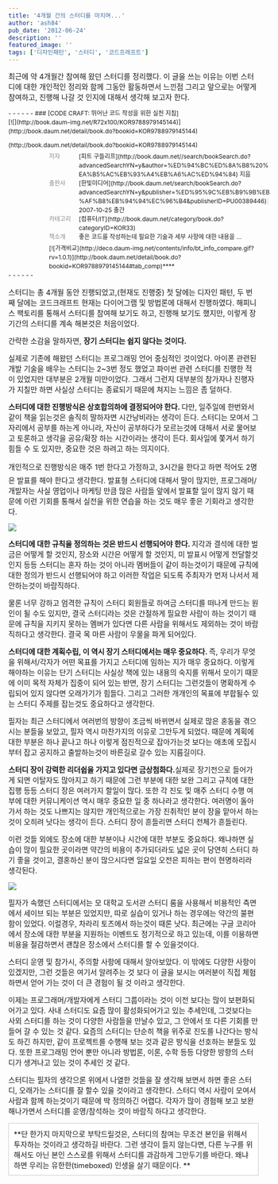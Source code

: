 ```yaml
---
title: '4개월 간의 스터디를 마치며...'
author: 'ash84'
pub_date: '2012-06-24'
description: ''
featured_image: ''
tags: ['디자인패턴', '스터디', '코드프래프트']
---
```



<span style="font-size: 11pt; "><span style="font-size: 11pt; ">최근에 약 4개월간 참여해 왔던 스터디를 정리했다. 이 글을 쓰는 이유는 이번 스터디에 대한 개인적인 정리와 함께 그동안 활동하면서 느낀점 그리고 앞으로는 어떻게 참여하고, 진행해 나갈 것 인지에 대해서 생각해 보고자 한다. </span></span>

<div class="txc-info" id="txc_book_detail_KOR9788979145144" point="" style="font-size: 9pt; line-height: 1.5; margin: 0px; padding: 0px; border: medium none; background-image: none; background-attachment: scroll; background-color: transparent; width: 530px; background-position: 0px 0px; background-repeat: repeat repeat; ">- - - - - -

<div style="float:left; margin:0 10px 10px 0; padding:0; position:relative;">[![](http://book.daum-img.net/R72x100/KOR9788979145144)](http://book.daum.net/detail/book.do?bookid=KOR9788979145144)</div>### [CODE CRAFT: 뛰어난 코드 작성을 위한 실천 지침](http://book.daum.net/detail/book.do?bookid=KOR9788979145144)

<dl class="book detail" style="margin:5px 0  0 82px;"><dt style="float:left; margin:0; filter:alpha(opacity=50); opacity:0.5; padding:0">저자</dt><dd style="margin-left:60px; padding:0;">[피트 구들리프](http://book.daum.net//search/bookSearch.do?advancedSearchYN=y&author=%ED%94%BC%ED%8A%B8%20%EA%B5%AC%EB%93%A4%EB%A6%AC%ED%94%84) 지음</dd><dt style="float:left; margin:0; filter:alpha(opacity=50); opacity:0.5; padding:0">출판사</dt><dd style="margin-left:60px; padding:0;">[한빛미디어](http://book.daum.net/search/bookSearch.do?advancedSearchYN=y&publisher=%ED%95%9C%EB%B9%9B%EB%AF%B8%EB%94%94%EC%96%B4&publisherID=PU00389446)<span style="font-size:1em; height:1%; zoom:1; filter:alpha(opacity=20); opacity:0.2;">|</span> 2007-10-25 출간</dd><dt style="float:left; margin:0; filter:alpha(opacity=50); opacity:0.5; padding:0">카테고리</dt><dd style="margin-left:60px; padding:0;">[컴퓨터/IT](http://book.daum.net/category/book.do?categoryID=KOR33)</dd><dt style="float:left; margin:0; filter:alpha(opacity=50); opacity:0.5; padding:0">책소개</dt><dd style="margin-left:60px; padding:0;">좋은 코드를 작성하는데 필요한 기술과 세부 사항에 대한 내용을 …</dd></dl><div style="margin:5px 5px 0 82px; padding:0;">[![가격비교](http://deco.daum-img.net/contents/info/bt_info_compare.gif?rv=1.0.1)](http://book.daum.net/detail/book.do?bookid=KOR9788979145144#tab_comp)****</div>- - - - - -

</div><script charset="utf-8" src="http://editor.daum.net/view/info/5.4/book.js" type="text/javascript"></script><script charset="utf-8" src="http://cia.daum.net/view/book/book/KOR9788979145144.js?callback=txCiaCallback" type="text/javascript"></script>  
  
<txdb id="txd_book_detail_KOR9788979145144" name="책">  
<txdbitem title="CODE CRAFT: 뛰어난 코드 작성을 위한 실천 지침"></txdbitem>  
<txdbitem image="http://book.daum-img.net/R72x100/KOR9788979145144"></txdbitem>  
</txdb>

<span style="font-size: 11pt; ">스터디는 총 4개월 동안 진행되었고,(현재도 진행중) 첫 달에는 디자인 패턴, 두 번째 달에는 코드크래프트 현재는 다이어그램 및 방법론에 대해서 진행하였다. 해피니스 팩토리를 통해서 스터디를 참여해 보기도 하고, 진행해 보기도 했지만, 이렇게 장기간의 스터디를 계속 해본것은 처음이었다. </span>

<span style="font-size: 11pt; "><span style="font-size: 11pt; ">간략한 소감을 말하자면, </span>**<span style="font-size: 11pt; ">장기 스터디는 쉽지 않다는 것이다. </span>**</span>

<span style="font-size: 11pt; ">실제로 기존에 해왔던 스터디는 프로그래밍 언어 중심적인 것이었다. 아이폰 관련된 개발 기술을 배우는 스터디는 2~3번 정도 했었고 파이썬 관련 스터디를 진행한 적이 있었지만 대부분은 2개월 미만이었다. 그래서 그런지 대부분의 참가자나 진행자가 지칠만 하면 사실상 스터디는 종료되기 때문에 쳐지는 느낌은 좀 덜하다. </span>

<span style="font-size: 11pt; ">**<span style="font-size: 11pt; ">스터디에 대한 진행방식은 상호합의하에 결정되어야 한다. </span>**<span style="font-size: 11pt; ">다만,</span>**<span style="font-size: 11pt; "> </span>**<span style="font-size: 11pt; ">일주일에 한번와서 같이 책을 읽는것은 솔직히 말하자면 시간낭비라는 생각이 든다. 스터디는 모여서 그 자리에서 공부를 하는게 아니라, 자신이 공부하다가 모르는것에 대해서 서로 물어보고 토론하고 생각을 공유/확장 하는 시간이라는 생각이 든다. 회사일에 쫓겨서 하기 힘들 수 도 있지만, 중요한 것은 하려고 하는 의지이다. </span></span>

<span style="line-height: 29px; font-size: 11pt; ">개인적으로 </span><span style="font-size: 11pt; "><span style="font-size: 11pt; ">진행방식은</span><span style="font-size: 11pt; "> 매주 1번 한다고 가정하고, 3시간을 한다고 하면 적어도 2명은 발표를 해야 한다고 생각한다. 발표형 스터디에 대해서 말이 많지만, 프로그래머/개발자는 사실 영업이나 마케팅 만큼 많은 사람들 앞에서 발표할 일이 많지 않기 때문에 이런 기회를 통해서 실전을 위한 연습을 하는 것도 매우 좋은 기회라고 생</span></span><span style="font-size: 11pt; ">각한다. </span>

![](http://ash84.net/wp-content/uploads/1/cfile7.uf.157FBB3E4FE7103D189EFE.jpg)

<span style="font-size: 11pt; ">**<span style="font-size: 11pt; ">스터디에 대한 규칙을 정의하는 것은 반드시 선행되어야 한다. </span>**<span style="font-size: 11pt; ">지각과 결석에 대한 벌금은 어떻게 할 것인지, 장소와 시간은 어떻게 할 것인지, 미 발표시 어떻게 전달할것인지 등등 스터디는 혼자 하는 것이 아니라 멤버들이 같이 하는것이기 때문에 규칙에 대한 정의가 반드시 선행되어야 하고 이러한 작업은 되도록 주최자가 먼저 나서서 제안하는것이 바람직하다. </span></span>

<span style="font-size: 11pt; ">물론 너무 강하고 엄격한 규칙이 스터디 회원들로 하여금 스터디를 떠나게 만드는 원인이 될 수도 있지만, 결국 스터디라는 것은 간절하게 필요한 </span><span style="font-size: 11pt; ">사람이 하는 것이기 때</span><span style="font-size: 11pt; ">문에 규칙을 지키지 못하는 멤버가 있다면 다른 사람을 위해서도 제외하는 것이 바람직하다고 생각한다. 결국 목 마른 사람이 우물을 파게 되어있다. </span>

<span style="font-size: 11pt; ">**<span style="font-size: 11pt; ">스터디에 대한 계획수립, 이 역시 장기 스터디에서는 매우 중요하다. </span>**<span style="font-size: 11pt; ">즉, 우리가 무엇을 위해서/각자가 어떤 목표를 가지고 스터디에 임하는 지가 매우 중요하다. 이렇게 해야하는 이유는 단기 스터디는 사실상 책에 있는 내용의 숙지를 위해서 모이기 때문에 이미 목적 자체가 집중이 되어 있는 반면, 장기 스터디는 그런것들이 명확하게 수립되어 있지 않다면 오래가기가 힘들다. 그리고 그러한 개개인의 목표에 부합될수 있는 스터디 주제를 잡는것도 중요하다고 생각한다. </span></span>

<span style="font-size: 11pt; ">필자는 최근 스터디에서 여러번의 방향이 조금씩 바뀌면서 실제로 많은 혼동을 겪으시는 분들을 보았고, 필자 역시 마찬가지의 이유로 그만두게 되었다. 때문에 계획에 대한 부분은 하나 끝나고 하나 이렇게 점진적으로 잡아가는것 보다는 애초에 모집시부터 잡고 공지하고 출발하는것이 바른길로 갈수 있는 지름길이다. </span>

<span style="font-size: 11pt; ">**<span style="font-size: 11pt; ">스터디 장이</span><span style="font-size: 11pt; "> 강력한 리더쉽을 가지고 있다면 금상첨화다.</span>**<span style="font-size: 11pt; ">실제로 장기전으로 들어가게 되면 이탈자도 많아지고 하기 때문에 그런 부분에 대한 보완 그리고 규칙에 대한 집행 등등 스터디 장은 여러가지 할일이 많다. 또한 각 진도 및 매주 스터디 수행 여부에 대한 커뮤니케이션 역시 매우 중요한 일 중 하나라고 생각한다. 여러명이 돌아가서 하는 것도 나쁘지는 않지만 개인적으로는 가장 진취적인 분이 장을 맡아서 하는것이 오히려 낫다는 생각이 든다. 스터디 장이 흔들리면 스터디 전체가 흔들린다. </span></span>

<span style="font-size: 11pt; ">이런 것들 외에도 장소에 대한 부분이나 시간에 대한 부분도 중요하다. 왜냐하면 실습이 많이 필요한 곳이라면 약간의 비용이 추가되더라도 넓은 곳이 당연히 스터디 하기 좋을 것이고, 결혼하신 분이 많으시다면 일요일 오전은 피하는 편이 현명하리라 생각된다. </span>

![](http://ash84.net/wp-content/uploads/1/cfile29.uf.1504D2454FE70FDD23865F.png)

<span style="font-size: 11pt; ">  
</span>

<span style="font-size: 11pt; ">필자가 속했던 스터디에서는 모 대학교 도서관 스터디 룸을 사용해서 비용적인 측면에서 세이브 되는 부분은 있었지만, 따로 실습이 있거나 하는 경우에는 약간의 불편함이 있었다. 이럴경우, 차라리 토즈에서 하는것이 때론 낫다. 최근에는 구글 코리아에서 장소에 대한 부분을 지원하는 이벤트도 정기적으로 하고 있는데, 이를 이용하면 비용을 절감하면서 괜찮은 장소에서 스터디를 할 수 있을것이다. </span>

<span style="font-size: 11pt; ">스터디 운영 및 참가시, 주의할 사항에 대해서 알아보았다. 이 밖에도 다양한 사항이 있겠지만, 그런 것들은 여기서 알려주는 것 보다 이 글을 보시는 여러분이 직접 체험하면서 얻어 가는 것이 더 큰 경험이 될 것 이라고 생각한다. </span>

<span style="font-size: 11pt; ">이제는 프로그래머/개발자에게 스터디 그룹이라는 것이 이전 보다</span><span style="font-size: 11pt; ">는 많이 보편화되어가고 있다. 사내 스터디도 요즘 많이 활성화되어가고 있는 추세인데, 그것보다는 사외 스터디를 하는 것이 다양한 사람들을 만날수 있고, 그 안에서 또 다른 기회를 만들어 갈 수 있는 것 같다. 요즘의 스터디는 단순히 책을 위주로 진도를 나간다는 방식도 하긴 하지만, 같이 프로젝트를 수행해 보는 것과 같은 방식을 선호하는 분들도 있다. 또한 프로그래밍 언어 뿐만 아니라 방법론, 이론, 수학 등등 다양한 방향의 스터디가 생겨나고 있는 것이 추세인 것 같다. </span>

<span style="font-size: 11pt; ">스터디는 필자의 생각으론 위에서 나열한 것들을 잘 생각해 보면서 하면 좋은 스터디, 오래가는 스터디를 잘 할수 있을 것이라고 생각한다. 스터디 역시 사람이 모여서 사람과 함께 하는것이기 때문에 딱 정의하긴 어렵다. 각자가 많이 경험해 보고 보완해나가면서 스터디를 운영/참석하는 것이 바람직 하다고 생각한다. </span>

<div class="txc-textbox" style="border: 1px solid rgb(203, 203, 203); background-color: rgb(255, 255, 255); padding: 10px; "><span style="font-size: 11pt; ">**<span style="font-size: 11pt; ">단 한가지 마지막으로 부탁드릴것은, 스터디의 참여는 무조건 본인을 위해서 투자하는 것이라고 생각하길 바란다. 그런 생각이 들지 않는다면, 다른 누구를 위해서도 아닌 본인 스스로를 위해서 스터디를 과감하게 그만두기를 바란다. 왜냐하면 우리는 유한한(timeboxed) 인생을 살기 때문이다. </span>**</span>

</div> 



